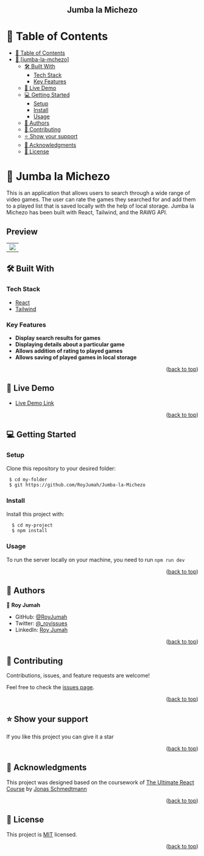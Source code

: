 

<div align="center">
  <h2><b>Jumba la Michezo</b></h2>
</div>

<!-- TABLE OF CONTENTS -->

# 📗 Table of Contents

- [📗 Table of Contents](#-table-of-contents)
- [📖 \[jumba-la-mchezo\] ](#-portfolio-v2.0-)
  - [🛠 Built With ](#-built-with-)
    - [Tech Stack ](#tech-stack-)
    - [Key Features ](#key-features-)
  - [🚀 Live Demo ](#-live-demo-)
  - [💻 Getting Started ](#-getting-started-)
    - [Setup](#setup)
    - [Install](#install)
    - [Usage](#usage)
  - [👥 Authors ](#-authors-)
  - [🤝 Contributing ](#-contributing-)
  - [⭐️ Show your support ](#️-show-your-support-)
  - [🙏 Acknowledgments ](#-acknowledgments-)
  - [📝 License ](#-license-)

<!-- PROJECT DESCRIPTION -->

# 📖 Jumba la Michezo <a name="about-project"></a>

This is an application that allows users to search through a wide range of video games. The user can rate the games they searched for and add them to a played list that is saved locally with the help of local storage. Jumba la Michezo has been built with React, Tailwind, and the RAWG API.

## Preview
<table style="border-collapse: collapse; border: 0;">
  <tr>
    <td><img src="https://github.com/RoyJumah/Jumba-la-Michezo/assets/61903079/deaea174-ed04-4cfc-ac49-00b80a9d4f5e"></td>
  </tr>
  </table>
  
## 🛠 Built With <a name="built-with"></a>

### Tech Stack <a name="tech-stack"></a>

  <ul>
    <li><a href="https://developer.mozilla.org/en-US/docs/Learn/Tools_and_testing/Client-side_JavaScript_frameworks/React_getting_started">React</a></li>
    <li><a href="https://tailwindcss.com/">Tailwind</a></li>
  </ul>

<!-- Features -->

### Key Features <a name="key-features"></a>

- **Display search results for games**
- **Displaying details about a particular game**
- **Allows addition of rating to played games**
- **Allows saving of played games in local storage**

<p align="right">(<a href="#readme-top">back to top</a>)</p>

<!-- LIVE DEMO -->

## 🚀 Live Demo <a name="live-demo"></a>

- [Live Demo Link](https://jumbalamichezo.netlify.app/)

<p align="right">(<a href="#readme-top">back to top</a>)</p>

<!-- GETTING STARTED -->

## 💻 Getting Started <a name="getting-started"></a>

### Setup

Clone this repository to your desired folder:

```sh
 $ cd my-folder
 $ git https://github.com/RoyJumah/Jumba-la-Michezo
```

### Install
Install this project with:

```sh
  $ cd my-project
  $ npm install
```

### Usage
To run the server locally on your machine, you need to run 
` npm run dev `

<p align="right">(<a href="#readme-top">back to top</a>)</p>

<!-- AUTHORS -->

## 👥 Authors <a name="authors"></a>

👤 **Roy Jumah**

- GitHub: [@RoyJumah](https://github.com/RoyJumah)
- Twitter: [@\_royissues](https://twitter.com/_royissues)
- LinkedIn: [Roy Jumah](https://www.linkedin.com/in/roy-jumah/)

<p align="right">(<a href="#readme-top">back to top</a>)</p>

<!-- CONTRIBUTING -->

## 🤝 Contributing <a name="contributing"></a>

Contributions, issues, and feature requests are welcome!

Feel free to check the [issues page](https://github.com/RoyJumah/Jumba-la-Michezo/issues).

<p align="right">(<a href="#readme-top">back to top</a>)</p>

<!-- SUPPORT -->

## ⭐️ Show your support <a name="support"></a>

If you like this project you can give it a star

<p align="right">(<a href="#readme-top">back to top</a>)</p>

<!-- ACKNOWLEDGEMENTS -->

## 🙏 Acknowledgments <a name="acknowledgements"></a>

This project was designed based on the coursework of [The Ultimate React Course](https://github.com/RoyJumah/ultimate-react-course) by [Jonas Schmedtmann](https://github.com/jonasschmedtmann)

<p align="right">(<a href="#readme-top">back to top</a>)</p>

<!-- LICENSE -->

## 📝 License <a name="license"></a>

This project is [MIT](./license) licensed.

<p align="right">(<a href="#readme-top">back to top</a>)</p>
